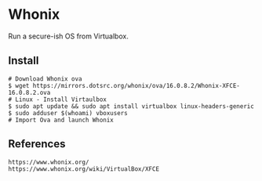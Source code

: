 Whonix
======

Run a secure-ish OS from Virtualbox. 

Install
-------

    # Download Whonix ova 
    $ wget https://mirrors.dotsrc.org/whonix/ova/16.0.8.2/Whonix-XFCE-16.0.8.2.ova
    # Linux - Install Virtaulbox
    $ sudo apt update && sudo apt install virtualbox linux-headers-generic
    $ sudo adduser $(whoami) vboxusers
    # Import Ova and launch Whonix

References
-----------

    https://www.whonix.org/
    https://www.whonix.org/wiki/VirtualBox/XFCE
